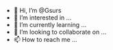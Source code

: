 - 👋 Hi, I’m @Gsurs
- 👀 I’m interested in ...
- 🌱 I’m currently learning ...
- 💞️ I’m looking to collaborate on ...
- 📫 How to reach me ...

<!---
Gsurs/Gsurs is a ✨ special ✨ repository because its `README.md` (this file) appears on your GitHub profile.
You can click the Preview link to take a look at your changes.
--->
